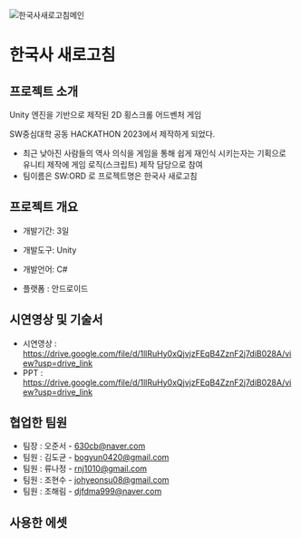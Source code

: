 ![한국사새로고침메인](https://github.com/zachpaul7/Refresh-KoreanHistory/assets/60610390/fd8c04c8-920e-4cce-97d2-56d2515303e7)

# 한국사 새로고침

## 프로젝트 소개
Unity 엔진을 기반으로 제작된 2D 횡스크롤 어드벤처 게임

SW중심대학 공동 HACKATHON 2023에서 제작하게 되었다. 
 - 최근 낮아진 사람들의 역사 의식을 게임을 통해 쉽게 재인식 시키는자는 기획으로 유니티 제작에 게임 로직(스크립트) 제작 담당으로 참여
 - 팀이름은 SW:ORD 로 프로젝트명은 한국사 새로고침

## 프로젝트 개요
- 개발기간: 3일
  
- 개발도구: Unity
  
- 개발언어: C#
  
- 플랫폼 : 안드로이드

## 시연영상 및 기술서
- 시연영상 : https://drive.google.com/file/d/1llRuHy0xQjvjzFEqB4ZznF2j7diB028A/view?usp=drive_link
- PPT : https://drive.google.com/file/d/1llRuHy0xQjvjzFEqB4ZznF2j7diB028A/view?usp=drive_link

## 협업한 팀원
- 팀장 : 오준서 - 630cb@naver.com
- 팀원 : 김도균 - bogyun0420@gmail.com
- 팀원 : 류나정 - rnj1010@gmail.com
- 팀원 : 조현수 - johyeonsu08@gmail.com
- 팀원 : 조해림 - djfdma999@naver.com

## 사용한 에셋
